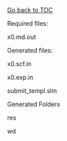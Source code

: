 [Go back to TOC](../../../README.md)

Required files:

x0.md.out


Generated files:

x0.scf.in

x0.exp.in

submit_templ.slm


Generated Folders

res

wd

